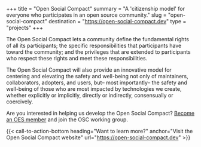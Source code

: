+++
title = "Open Social Compact"
summary = "A 'citizenship model' for everyone who participates in an open source community."
slug = "open-social-compact"
destination = "https://open-social-compact.dev"
type = "projects"
+++

The Open Social Compact lets a community define the fundamental rights of all its participants; the specific responsibilities that participants have toward the community; and the privileges that are extended to participants who respect these rights and meet these responsibilities.

The Open Social Compact will also provide an innovative model for centering and elevating the safety and well-being not only of maintainers, collaborators, adopters, and users, but– most importantly– the safety and well-being of those who are most impacted by technologies we create, whether explicitly or implicitly, directly or indirectly, consensually or coercively.

Are you interested in helping us develop the Open Social Compact? [Become an OES member](/join) and join the OSC working group.

{{< call-to-action-bottom heading="Want to learn more?" anchor="Visit the Open Social Compact website" url="https://open-social-compact.dev" >}}

